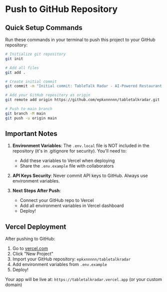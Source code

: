 # Push to GitHub Repository

## Quick Setup Commands

Run these commands in your terminal to push this project to your GitHub repository:

```bash
# Initialize git repository
git init

# Add all files
git add .

# Create initial commit
git commit -m "Initial commit: TableTalk Radar - AI-Powered Restaurant Intelligence"

# Add your GitHub repository as origin
git remote add origin https://github.com/epkxnnnnn/tabletalkradar.git

# Push to main branch
git branch -M main
git push -u origin main
```

## Important Notes

1. **Environment Variables**: The `.env.local` file is NOT included in the repository (it's in .gitignore for security). You'll need to:
   - Add these variables to Vercel when deploying
   - Share the `.env.example` file with collaborators

2. **API Keys Security**: Never commit API keys to GitHub. Always use environment variables.

3. **Next Steps After Push**:
   - Connect your GitHub repo to Vercel
   - Add all environment variables in Vercel dashboard
   - Deploy!

## Vercel Deployment

After pushing to GitHub:
1. Go to [vercel.com](https://vercel.com)
2. Click "New Project"
3. Import your GitHub repository: `epkxnnnnn/tabletalkradar`
4. Add environment variables from `.env.example`
5. Deploy!

Your app will be live at: `https://tabletalkradar.vercel.app` (or your custom domain)